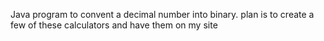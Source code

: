 Java program to convent a decimal number into binary.
plan is to create a few of these calculators and have them on my site
